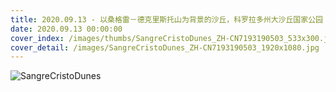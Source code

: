 ```yaml
---
title: 2020.09.13 - 以桑格雷－德克里斯托山为背景的沙丘，科罗拉多州大沙丘国家公园 (© Tim Fitzharris/Minden Pictures)
date: 2020.09.13 00:00:00
cover_index: /images/thumbs/SangreCristoDunes_ZH-CN7193190503_533x300.jpg
cover_detail: /images/SangreCristoDunes_ZH-CN7193190503_1920x1080.jpg
---
```


![SangreCristoDunes](/images/SangreCristoDunes_ZH-CN7193190503_1920x1080.jpg)
